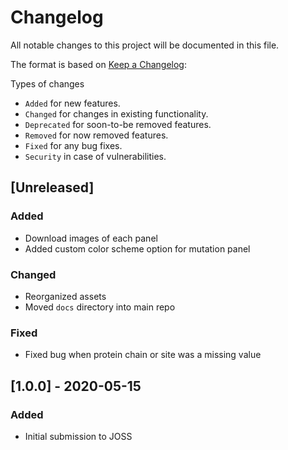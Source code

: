 # Changelog

All notable changes to this project will be documented in this file.

The format is based on [Keep a Changelog](https://keepachangelog.com/en/1.0.0/):

Types of changes
- `Added` for new features.
- `Changed` for changes in existing functionality.
- `Deprecated` for soon-to-be removed features.
- `Removed` for now removed features.
- `Fixed` for any bug fixes.
- `Security` in case of vulnerabilities.

## [Unreleased]

### Added
- Download images of each panel
- Added custom color scheme option for mutation panel

### Changed
- Reorganized assets
- Moved `docs` directory into main repo

### Fixed
- Fixed bug when protein chain or site was a missing value

## [1.0.0] - 2020-05-15

### Added
- Initial submission to JOSS
